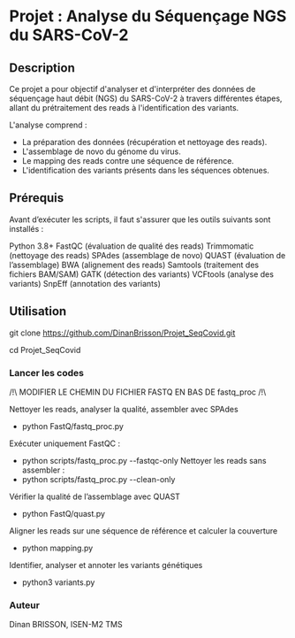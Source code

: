  # Projet : Analyse du Séquençage NGS du SARS-CoV-2

## Description

Ce projet a pour objectif d'analyser et d'interpréter des données de séquençage haut débit (NGS) du SARS-CoV-2 à travers différentes étapes, allant du prétraitement des reads à l'identification des variants.

L'analyse comprend :

- La préparation des données (récupération et nettoyage des reads).
- L'assemblage de novo du génome du virus.
- Le mapping des reads contre une séquence de référence.
- L'identification des variants présents dans les séquences obtenues.

## Prérequis

Avant d’exécuter les scripts, il faut s'assurer que les outils suivants sont installés :

Python 3.8+
FastQC (évaluation de qualité des reads)
Trimmomatic (nettoyage des reads)
SPAdes (assemblage de novo)
QUAST (évaluation de l’assemblage)
BWA (alignement des reads)
Samtools (traitement des fichiers BAM/SAM)
GATK (détection des variants)
VCFtools (analyse des variants)
SnpEff (annotation des variants)

## Utilisation

git clone https://github.com/DinanBrisson/Projet_SeqCovid.git

cd Projet_SeqCovid

### Lancer les codes
/!\ MODIFIER LE CHEMIN DU FICHIER FASTQ EN BAS DE fastq_proc /!\

Nettoyer les reads, analyser la qualité, assembler avec SPAdes

 - python FastQ/fastq_proc.py

  Exécuter uniquement FastQC :
  - python scripts/fastq_proc.py --fastqc-only
  Nettoyer les reads sans assembler :
  - python scripts/fastq_proc.py --clean-only

Vérifier la qualité de l’assemblage avec QUAST

 - python FastQ/quast.py

Aligner les reads sur une séquence de référence et calculer la couverture

 - python mapping.py

Identifier, analyser et annoter les variants génétiques

 - python3 variants.py


### Auteur
Dinan BRISSON, ISEN-M2 TMS

